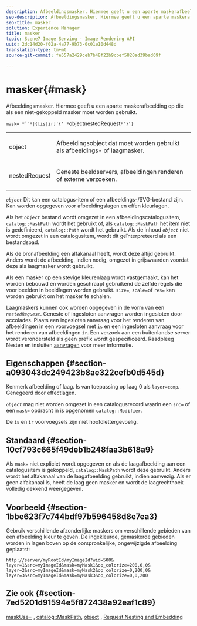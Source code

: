```yaml
---
description: Afbeeldingsmasker. Hiermee geeft u een aparte maskerafbeelding op die als een niet-gekoppeld masker moet worden gebruikt.
seo-description: Afbeeldingsmasker. Hiermee geeft u een aparte maskerafbeelding op die als een niet-gekoppeld masker moet worden gebruikt.
seo-title: masker
solution: Experience Manager
title: masker
topic: Scene7 Image Serving - Image Rendering API
uuid: 2dc14d20-f02a-4a77-9b73-0c01e10d448d
translation-type: tm+mt
source-git-commit: fe557a2429ceb7b48f22b9cbef5820ad39bad69f

---
```



# masker{#mask}

Afbeeldingsmasker. Hiermee geeft u een aparte maskerafbeelding op die als een niet-gekoppeld masker moet worden gebruikt.

`mask= *``*|{[is|ir]'{' *`objectnestedRequest`*'}'}`

<table id="simpletable_F5A8CD8D7E9B48DAB3C8184E8FE60D9B"> 
 <tr class="strow"> 
  <td class="stentry"> <p><span class="varname"> object</span> </p></td> 
  <td class="stentry"> <p>Afbeeldingsobject dat moet worden gebruikt als afbeeldings- of laagmasker. </p></td> 
 </tr> 
 <tr class="strow"> 
  <td class="stentry"> <p><span class="varname"> nestedRequest</span> </p></td> 
  <td class="stentry"> <p>Geneste beeldservers, afbeeldingen renderen of externe verzoeken. </p></td> 
 </tr> 
</table>

*`object`* Dit kan een catalogus-item of een afbeeldings-/SVG-bestand zijn. Kan worden opgegeven voor afbeeldingslagen en effen kleurlagen.

Als het *`object`* bestand wordt omgezet in een afbeeldingscatalogusitem, `catalog::MaskPath` wordt het gebruikt of, als `catalog::MaskPath` het item niet is gedefinieerd, `catalog::Path` wordt het gebruikt. Als de inhoud *`object`* niet wordt omgezet in een catalogusitem, wordt dit geïnterpreteerd als een bestandspad.

Als de bronafbeelding een alfakanaal heeft, wordt deze altijd gebruikt. Anders wordt de afbeelding, indien nodig, omgezet in grijswaarden voordat deze als laagmasker wordt gebruikt.

Als een masker op een stevige kleurenlaag wordt vastgemaakt, kan het worden bebouwd en worden geschraapt gebruikend de zelfde regels die voor beelden in beeldlagen worden gebruikt. `size=`, `scale=`of `res=` kan worden gebruikt om het masker te schalen.

Laagmaskers kunnen ook worden opgegeven in de vorm van een *`nestedRequest`*. Geneste of ingesloten aanvragen worden ingesloten door accolades. Plaats een ingesloten aanvraag voor het renderen van afbeeldingen in een voorvoegsel met `is` en een ingesloten aanvraag voor het renderen van afbeeldingen `ir`. Een verzoek aan een buitenlandse server wordt verondersteld als geen prefix wordt gespecificeerd. Raadpleeg Nesten en insluiten [aanvragen](../../../../../is-api/http-ref/image-serving-api-ref/c-http-protocol-reference/c-syntax-and-features/r-request-nesting-and-embedding.md#reference-38ec66d4062046589e16c39bf1c6049b) voor meer informatie.

## Eigenschappen {#section-a093043dc249423b8ae322cefb0d545d}

Kenmerk afbeelding of laag. Is van toepassing op laag 0 als `layer=comp`. Genegeerd door effectlagen.

*`object`* mag niet worden omgezet in een catalogusrecord waarin een `src=` of een `mask=` opdracht in is opgenomen `catalog::Modifier`.

De `is` en `ir` voorvoegsels zijn niet hoofdlettergevoelig.

## Standaard {#section-10cf793c665f49deb1b248faa3b618a9}

Als `mask=` niet expliciet wordt opgegeven en als de laagafbeelding aan een catalogusitem is gekoppeld, `catalog::MaskPath` wordt deze gebruikt. Anders wordt het alfakanaal van de laagafbeelding gebruikt, indien aanwezig. Als er geen alfakanaal is, heeft de laag geen masker en wordt de laagrechthoek volledig dekkend weergegeven.

## Voorbeeld {#section-1bbe623f7c744bdf97b596458d8e7ea3}

Gebruik verschillende afzonderlijke maskers om verschillende gebieden van een afbeelding kleur te geven. De ingekleurde, gemaskerde gebieden worden in lagen boven op de oorspronkelijke, ongewijzigde afbeelding geplaatst:

`http://server/myRootId/myImageId?wid=500& layer=1&src=myImageId&mask=myMask1&op_colorize=200,0,0& layer=2&src=myImageId&mask=myMask2&op_colorize=0,200,0& layer=3&src=myImageId&mask=myMask3&op_colorize=0,0,200`

## Zie ook {#section-7ed5201d91594e5f872438a92eaf1c89}

[maskUse=](../../../../../is-api/http-ref/image-serving-api-ref/c-http-protocol-reference/c-command-reference/r-maskuse.md#reference-9bb1fb5eee4a4bd38f33dadc1a752464) , [catalog::MaskPath](/help/aem-is-ir-api/is-api/image-catalog/image-serving-api-ref/c-image-catalog-reference/c-image-svg-data-reference/c-image-data-reference/r-maskpath-cat.md), [object](../../../../../is-api/http-ref/image-serving-api-ref/c-http-protocol-reference/c-data-types/r-object.md#reference-2591bd24548d462782c68d138ef795a0) , [Request Nesting and Embedding](../../../../../is-api/http-ref/image-serving-api-ref/c-http-protocol-reference/c-syntax-and-features/r-request-nesting-and-embedding.md#reference-38ec66d4062046589e16c39bf1c6049b)
